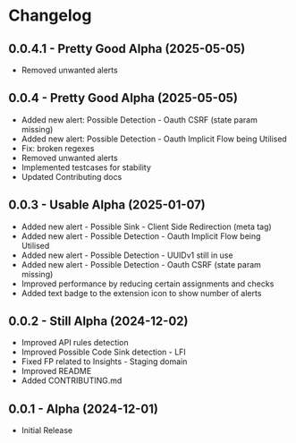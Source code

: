 # Changelog

## 0.0.4.1 - Pretty Good Alpha (2025-05-05)
- Removed unwanted alerts

## 0.0.4 - Pretty Good Alpha (2025-05-05)
- Added new alert:  Possible Detection - Oauth CSRF (state param missing)
- Added new alert:  Possible Detection - Oauth Implicit Flow being Utilised
- Fix: broken regexes
- Removed unwanted alerts
- Implemented testcases for stability
- Updated Contributing docs

## 0.0.3 - Usable Alpha (2025-01-07)
- Added new alert - Possible Sink - Client Side Redirection (meta tag)
- Added new alert - Possible Detection - Oauth Implicit Flow being Utilised
- Added new alert - Possible Detection - UUIDv1 still in use
- Added new alert - Possible Detection - Oauth CSRF (state param missing)
- Improved performance by reducing certain assignments and checks
- Added text badge to the extension icon to show number of alerts

## 0.0.2 - Still Alpha (2024-12-02)
- Improved API rules detection
- Improved Possible Code Sink detection - LFI
- Fixed FP related to Insights - Staging domain
- Improved README
- Added CONTRIBUTING.md

## 0.0.1 - Alpha (2024-12-01)
- Initial Release

